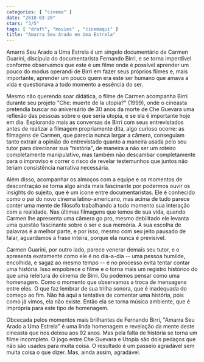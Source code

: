 ```yaml
---
categories: [ "cinema" ]
date: "2018-03-20"
stars: "3/5"
tags: [ "draft", "movies" , "cinemaqui" ]
title: "Amarra Seu Arado em Uma Estrela"
---
```

Amarra Seu Arado a Uma Estrela é um singelo documentário de Carmen Guarini, discípula do documentarista Fernando Birri, e se torna imperdível conforme observamos que este é um filme onde é possível aprender um pouco do modus operandi de Birri em fazer seus próprios filmes e, mais importante, aprender um pouco quem era este ser humano que amava a vida e questionava a todo momento a essência do ser.

Mesmo não querendo soar didática, o filme de Carmen acompanha Birri durante seu projeto "Che: muerte de la utopia?" (1999), onde o cineasta pretendia buscar no aniversário de 30 anos da morte de Che Guevara uma reflexão das pessoas sobre o que seria utopia, e se ela é importante hoje em dia. Explorando mais as conversas de Birri com seus entrevistados antes de realizar a filmagem propriamente dita, algo curioso ocorre: as filmagens de Carmen, que parecia nunca largar a câmera, conseguiam tanto extrair a opinião do entrevistado quanto a maneira usada pelo seu tutor para direcionar sua "história", de maneira a não ser um roteiro completamente manipulativo, mas também não descambar completamente para o improviso e correr o risco de revelar testemunhos que juntos não teriam consistência narrativa necessária.

Além disso, acompanhar os almoços com a equipe e os momentos de descontração se torna algo ainda mais fascinante por podermos ouvir os insights do sujeito, que é um ícone entre documentaristas. Ele é conhecido como o pai do novo cinema latino-americano, mas acima de tudo parece conter uma mente de filósofo trabalhando a todo momento sua interação com a realidade. Nas últimas filmagens que temos de sua vida, quando Carmen lhe apresenta uma câmera go pro, mesmo debilitado ele levanta uma questão fascinante sobre o ser e sua memória. A sua escolha de palavras é a melhor parte, e por isso, mesmo com seu jeito pausado de falar, aguardamos a frase inteira, porque ela nunca é previsível.

Carmen Guarini, por outro lado, parece venerar demais seu tutor, e o apresenta exatamente como ele é no dia-a-dia -- uma pessoa humilde, encolhida, e sagaz ao mesmo tempo -- e no processo evita tentar contar uma história. Isso empobrece o filme e o torna mais um registro histórico do que uma releitura do cinema de Birri. Ou podemos pensar como uma homenagem. Como o momento que observamos a troca de mensagens entre eles. O que faz lembrar de sua trilha sonora, que é inadequada do começo ao fim. Não há aqui a tentativa de comentar uma história, pois como já vimos, ela não existe. Então ela se torna música ambiente, que é imprópria para este tipo de homenagem.

Obcecada pelos momentos mais brilhantes de Fernando Birri, "Amarra Seu Arado a Uma Estrela" é uma linda homenagem e revelação da mente deste cineasta que nos deixou aos 92 anos. Mas pela falta de história se torna um filme incompleto. O jogo entre Che Guevara e Utopia são dois pedaços que não são usados para muita coisa. O resultado é um passeio agradável sem muita coisa o que dizer. Mas, ainda assim, agradável.

